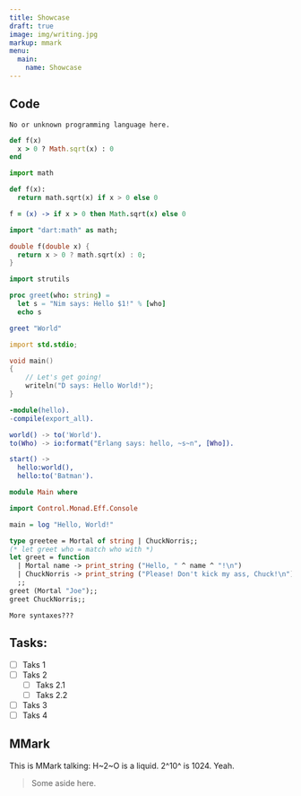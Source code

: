 ```yaml
---
title: Showcase
draft: true
image: img/writing.jpg
markup: mmark
menu:
  main:
    name: Showcase
---
```


## Code

```
No or unknown programming language here.
```

```ruby
def f(x)
  x > 0 ? Math.sqrt(x) : 0
end
```

```python
import math

def f(x):
  return math.sqrt(x) if x > 0 else 0
```

```coffee
f = (x) -> if x > 0 then Math.sqrt(x) else 0
```

```dart
import "dart:math" as math;

double f(double x) {
  return x > 0 ? math.sqrt(x) : 0;
}
```

```nim
import strutils

proc greet(who: string) =
  let s = "Nim says: Hello $1!" % [who]
  echo s

greet "World"
```

```d
import std.stdio;

void main()
{
    // Let's get going!
    writeln("D says: Hello World!");
}
```

```erlang
-module(hello).
-compile(export_all).

world() -> to('World').
to(Who) -> io:format("Erlang says: hello, ~s~n", [Who]).

start() ->
  hello:world(),
  hello:to('Batman').
```

```hs
module Main where

import Control.Monad.Eff.Console

main = log "Hello, World!"
```

```ocaml
type greetee = Mortal of string | ChuckNorris;;
(* let greet who = match who with *)
let greet = function
  | Mortal name -> print_string ("Hello, " ^ name ^ "!\n")
  | ChuckNorris -> print_string ("Please! Don't kick my ass, Chuck!\n")
  ;;
greet (Mortal "Joe");;
greet ChuckNorris;;
```

```
More syntaxes???
```

## Tasks:

- [ ] Taks 1
- [ ] Taks 2
  - [ ] Taks 2.1
  - [ ] Taks 2.2
- [ ] Taks 3
- [ ] Taks 4

## MMark

This is MMark talking: H~2~O is a liquid. 2^10^ is 1024. Yeah.

> Some aside here.
